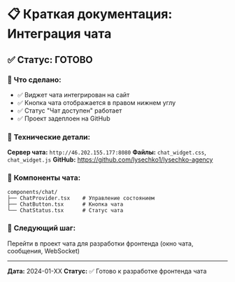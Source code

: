 # 📋 Краткая документация: Интеграция чата

## ✅ **Статус: ГОТОВО**

### 🎯 **Что сделано:**
- ✅ Виджет чата интегрирован на сайт
- ✅ Кнопка чата отображается в правом нижнем углу
- ✅ Статус "Чат доступен" работает
- ✅ Проект задеплоен на GitHub

### 🔧 **Технические детали:**

**Сервер чата:** `http://46.202.155.177:8080`
**Файлы:** `chat_widget.css`, `chat_widget.js`
**GitHub:** https://github.com/lysechko1/lysechko-agency

### 📁 **Компоненты чата:**
```
components/chat/
├── ChatProvider.tsx    # Управление состоянием
├── ChatButton.tsx      # Кнопка чата
└── ChatStatus.tsx      # Статус чата
```

### 🚀 **Следующий шаг:**
Перейти в проект чата для разработки фронтенда (окно чата, сообщения, WebSocket)

---
**Дата:** 2024-01-XX
**Статус:** ✅ Готово к разработке фронтенда чата 
